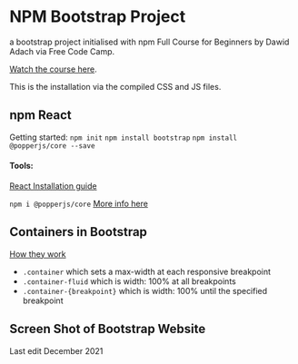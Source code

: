 # NPM Bootstrap Project
 a bootstrap project initialised with npm 
Full Course for Beginners by Dawid Adach via Free Code Camp. 

[Watch the course here](https://www.youtube.com/embed/-qfEOE4vtxE).

This is the installation via the compiled CSS and JS files. 

## npm React

Getting started:
`npm init`
`npm install bootstrap`
`npm install @popperjs/core --save`


#### Tools:
[React Installation guide](https://mdbootstrap.com/docs/b5/react/getting-started/installation/)

` npm i @popperjs/core `
[More info here](https://popper.js.org)

## Containers in Bootstrap
[How they work](https://getbootstrap.com/docs/5.1/layout/containers/)
- `.container` which sets a max-width at each responsive breakpoint
- `.container-fluid` which is width: 100% at all breakpoints
- `.container-{breakpoint}`  which is width: 100% until the specified breakpoint

## Screen Shot of Bootstrap Website


Last edit December 2021
